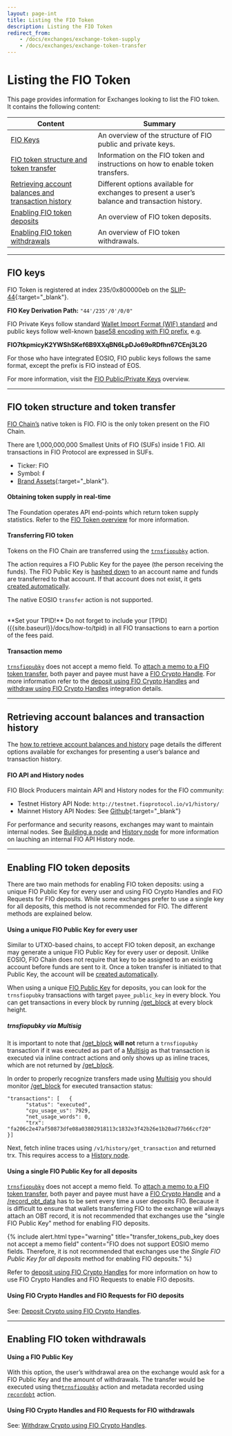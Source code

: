 ```yaml
---
layout: page-int
title: Listing the FIO Token
description: Listing the FIO Token
redirect_from:
    - /docs/exchanges/exchange-token-supply
    - /docs/exchanges/exchange-token-transfer
---
```


# Listing the FIO Token

This page provides information for Exchanges looking to list the FIO token. It contains the following content:

|Content  |Summary |
|---|---|
| [FIO Keys]({{site.baseurl}}/docs/exchanges/token-listing#fio-keys) | An overview of the structure of FIO public and private keys. |
| [FIO token structure and token transfer]({{site.baseurl}}/docs/exchanges/token-listing#fio-token-structure-and-token-transfer) | Information on the FIO token and instructions on how to enable token transfers. |
| [Retrieving account balances and transaction history]({{site.baseurl}}/docs/exchanges/token-listing#retrieving-account-balances-and-transaction-history) | Different options available for exchanges to present a user’s balance and transaction history. |
| [Enabling FIO token deposits]({{site.baseurl}}/docs/exchanges/token-listing#enabling-fio-token-deposits) | An overview of FIO token deposits. |
| [Enabling FIO token withdrawals]({{site.baseurl}}/docs/exchanges/token-listing#enabling-fio-token-withdrawals) | An overview of FIO token withdrawals. |

---
## FIO keys

FIO Token is registered at index 235/0x800000eb on the [SLIP-44](https://github.com/satoshilabs/slips/blob/master/slip-0044.md){:target="_blank"}.

**FIO Key Derivation Path:** `"44'/235'/0'/0/0"`

FIO Private Keys follow standard [Wallet Import Format (WIF) standard]({{site.baseurl}}/docs/fio-protocol/keys#fio-private-key-wallet-import-format-wif) and public keys follow well-known [base58 encoding with FIO prefix]({{site.baseurl}}/docs/fio-protocol/keys#fio-public-key-format), e.g.

**FIO7tkpmicyK2YWShSKef6B9XXqBN6LpDJo69oRDfhn67CEnj3L2G**

For those who have integrated EOSIO, FIO public keys follows the same format, except the prefix is FIO instead of EOS.

For more information, visit the [FIO Public/Private Keys]({{site.baseurl}}/docs/fio-protocol/keys) overview.

---
## FIO token structure and token transfer

[FIO Chain’s]({{site.baseurl}}/docs/chain/) native token is FIO. FIO is the only token present on the FIO Chain.

There are 1,000,000,000 Smallest Units of FIO (SUFs) inside 1 FIO. All transactions in FIO Protocol are expressed in SUFs.

* Ticker: FIO
* Symbol: ᵮ
* [Brand Assets](https://fioprotocol.io/brand-assets/){:target="_blank"}.

#### Obtaining token supply in real-time

The Foundation operates API end-points which return token supply statistics. Refer to the [FIO Token overview]({{site.baseurl}}/docs/fio-protocol/fio-token#obtaining-token-supply-in-real-time) for more information.

#### Transferring FIO token

Tokens on the FIO Chain are transferred using the [`trnsfiopubky`]({{site.baseurl}}/pages/api/fio-api/#options-trnsfiopubky) action.

The action requires a FIO Public Key for the payee (the person receiving the funds). The FIO Public Key is [hashed down]({{site.baseurl}}/docs/how-to/actor-account) to an account name and funds are transferred to that account. If that account does not exist, it gets [created automatically]({{site.baseurl}}/docs/fio-protocol/accounts-permissions#fio-accounts).

The native EOSIO `transfer` action is not supported.

<br>
**Set your TPID!** Do not forget to include your [TPID]({{site.baseurl}}/docs/how-to/tpid) in all FIO transactions to earn a portion of the fees paid. 

#### Transaction memo

[`trnsfiopubky`]({{site.baseurl}}/pages/api/fio-api/#options-trnsfiopubky) does not accept a memo field. To [attach a memo to a FIO token transfer]({{site.baseurl}}/docs/how-to/fio-data), both payer and payee must have a [FIO Crypto Handle]({{site.baseurl}}/docs/fio-protocol/fio-address). For more information refer to the [deposit using FIO Crypto Handles]({{site.baseurl}}/docs/exchanges/crypto-deposit) and [withdraw using FIO Crypto Handles]({{site.baseurl}}/docs/exchanges/crypto-withdraw) integration details.

---
## Retrieving account balances and transaction history

The [how to retrieve account balances and history]({{site.baseurl}}/docs/how-to/txn-history) page details the different options available for exchanges for presenting a user’s balance and transaction history.

#### FIO API and History nodes

FIO Block Producers maintain API and History nodes for the FIO community:
* Testnet History API Node: `http://testnet.fioprotocol.io/v1/history/`
* Mainnet History API Nodes: See [Github](https://github.com/fioprotocol/fio.mainnet#history-v1){:target="_blank"}

For performance and security reasons, exchanges may want to maintain internal nodes. See [Building a node]({{site.baseurl}}/docs/chain/node-build) and [History node]({{site.baseurl}}/docs/chain/node-history) for more information on lauching an internal FIO API History node.

---
## Enabling FIO token deposits

There are two main methods for enabling FIO token deposits: using a unique FIO Public Key for every user and using FIO Crypto Handles and FIO Requests for FIO deposits. While some exchanges prefer to use a single key for all deposits, this method is not recommended for FIO. The different methods are explained below.

#### Using a unique FIO Public Key for every user

Similar to UTXO-based chains, to accept FIO token deposit, an exchange may generate a unique FIO Public Key for every user or deposit. Unlike EOSIO, FIO Chain does not require that key to be assigned to an existing account before funds are sent to it. Once a token transfer is initiated to that Public Key, the account will be [created automatically]({{site.baseurl}}/docs/fio-protocol/accounts-permissions#fio-accounts).

When using a unique [FIO Public Key]({{site.baseurl}}/docs/fio-protocol/keys) for deposits, you can look for the `trnsfiopubky` transactions with target `payee_public_key` in every block. You can get transactions in every block by running [/get_block]({{site.baseurl}}/pages/api/fio-api/#post-/get_block) at every block height.

##### *trnsfiopubky* via Multisig

It is important to note that [/get_block]({{site.baseurl}}/pages/api/fio-api/#post-/get_block) **will not** return a `trnsfiopubky` transaction if it was executed as part of a [Multisig]({{site.baseurl}}/docs/fio-protocol/multisig) as that transaction is executed via inline contract actions and only shows up as inline traces, which are not returned by [/get_block]({{site.baseurl}}/pages/api/fio-api/#post-/get_block).

In order to properly recognize transfers made using [Multisig]({{site.baseurl}}/docs/fio-protocol/multisig) you should monitor [/get_block]({{site.baseurl}}/pages/api/fio-api/#post-/get_block) for executed transaction status:
```
"transactions": [   {
      "status": "executed",
      "cpu_usage_us": 7929,
      "net_usage_words": 0,
      "trx": "fa206c2e47af50873dfe08a03802918113c1832e3f42b26e1b20ad77b66ccf20"
}]
```

Next, fetch inline traces using `/v1/history/get_transaction` and returned trx. This requires access to a [History node]({{site.baseurl}}/docs/chain/node-history).

#### Using a single FIO Public Key for all deposits

[`trnsfiopubky`]({{site.baseurl}}/pages/api/fio-api/#options-trnsfiopubky) does not accept a memo field. To [attach a memo to a FIO token transfer]({{site.baseurl}}/docs/how-to/fio-data), both payer and payee must have a [FIO Crypto Handle]({{site.baseurl}}/docs/fio-protocol/fio-address) and a [/record_obt_data]({{site.baseurl}}/pages/api/fio-api/#options-recordobt) has to be sent every time a user deposits FIO. Because it is difficult to ensure that wallets transferring FIO to the exchange will always attach an OBT record, it is not recommended that exchanges use the "single FIO Public Key" method for enabling FIO deposits. 

{% include alert.html type="warning" title="transfer_tokens_pub_key does not accept a memo field"  content="FIO does not support EOSIO memo fields. Therefore, it is not recommended that exchanges use the *Single FIO Public Key for all deposits* method for enabling FIO deposits." %}

Refer to [deposit using FIO Crypto Handles]({{site.baseurl}}/docs/exchanges/crypto-deposit) for more information on how to use FIO Crypto Handles and FIO Requests to enable FIO deposits.

#### Using FIO Crypto Handles and FIO Requests for FIO deposits

See: [Deposit Crypto using FIO Crypto Handles]({{site.baseurl}}/docs/exchanges/crypto-deposit).

---
## Enabling FIO token withdrawals

#### Using a FIO Public Key

With this option, the user’s withdrawal area on the exchange would ask for a FIO Public Key and the amount of withdrawals. The transfer would be executed using the[`trnsfiopubky`]({{site.baseurl}}/pages/api/fio-api/#options-trnsfiopubky) action and metadata recorded using [`recordobt`]({{site.baseurl}}/pages/api/fio-api/#options-recordobt) action.

#### Using FIO Crypto Handles and FIO Requests for FIO withdrawals

See: [Withdraw Crypto using FIO Crypto Handles]({{site.baseurl}}/docs/exchanges/crypto-withdraw).

